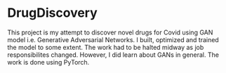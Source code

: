 # DrugDiscovery

This project is my attempt to discover novel drugs for Covid using GAN model i.e. Generative Adversarial Networks. I built, optimized and trained the model to some extent. The work had to be halted midway as job responsibilites changed. However, I did learn about GANs in general. The work is done using PyTorch.
